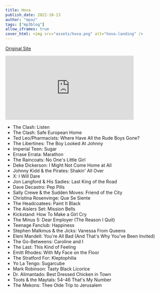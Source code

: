 ```yaml
---
title: Hova
publish_date: 2022-10-13
author: "mpaz"
tags: ["mp3blog"]
allow_iframes: true
cover_html: <img src="assets/hova.png" alt="hova-landing" />
---
```


<a href="https://wfmu.org/playlists/HN" target="_new">Original Site</a>


<iframe src='https://wfmu.org/archiveplayer/?show=6772&archive=109104' style='border:0; width:400px; height:200px;'></iframe>

- The Clash: Listen
- The Clash: Safe European Home
- Ted Leo/Pharmacists: Where Have All the Rude Boys Gone?
- The Libertines: The Boy Looked At Johnny
- Imperial Teen: Sugar
- Errase Errata: Marathon
- The Raincoats: No One's Little Girl
- Deke Dickerson: I Might Not Come Home at All
- Johnny Kidd & the Pirates: Shakin' All Over
- X: I Will Dare
- Jon Langford & His Sadies: Last King of the Road
- Dave Decastro: Pep Pills
- Sally Crewe & the Sudden Moves: Friend of the City
- Christina Rosenvinge: Que Se Siente
- The Headcoatees: Paint It Black
- The Aislers Set: Mission Bells
- Kickstand: How To Make a Girl Cry
- The Minus 5: Dear Employer (The Reason I Quit)
- Teenage Fanclub: Happiness
- Stephen Malkmus & the Jicks: Vanessa From Queens
- Eleni Mandell: You're All Bad (And That's Why You've Been Invited)
- The Go-Betweens: Caroline and I
- The Last: This Kind of Feeling
- Emitt Rhodes: With My Face on the Floor
- The Stratford For: Kleptophilia
- Yo La Tengo: Sugarcube
- Mark Robinson: Tasty Black Licorice
- Dr. Alimantado: Best Dressed Chicken in Town
- Toots & the Maytals: 54-46 That's My Number
- The Mekons: Thee Olde Trip to Jerusalem